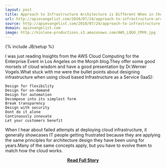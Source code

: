 ```yaml
---
layout: post
title: Approach to Infrastructure Architecture is Different When in the Amazon Cloud
url: http://apievangelist.com/2010/07/24/approach-to-infrastructure-architecture-is-different-when-in-the-amazon-cloud/
source: http://apievangelist.com/2010/07/24/approach-to-infrastructure-architecture-is-different-when-in-the-amazon-cloud/
domain: apievangelist.com
image: http://kinlane-productions.s3.amazonaws.com/AWS_LOGO_CMYK.jpg
---
```

{% include JB/setup %}<p>I was just reading Insights from the AWS Cloud Computing for the Enterprise Event in Los Angeles on the Morph blog.They offer some good morsels of cloud wisdom and have a good presentation by Dr.Werner Vogels.What stuck with me were the bullet points about designing infrastructure when using cloud based Infrastructure as a Service (IaaS):

	Design for flexibility
	Design for on-demand
	Design for automation
	Decompose into its simplest form
	Break transparency
	Design with security
	Dont do it alone
	Continuously innovate
	Let your customers benefit

When I hear about failed attempts at deploying cloud infrastructure, it generally showcases IT people getting frustrated because they are applying the same principles for architecture design they have been using for years.Many of the same concepts apply, but you have to evolve them to match how the cloud works.</p>
<center><p><a href="http://apievangelist.com/2010/07/24/approach-to-infrastructure-architecture-is-different-when-in-the-amazon-cloud/" style='padding:25px; font-sze:18px; font-weight: bold;'>Read Full Story</a></p></center>
